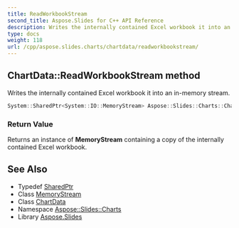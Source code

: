 ```yaml
---
title: ReadWorkbookStream
second_title: Aspose.Slides for C++ API Reference
description: Writes the internally contained Excel workbook it into an in-memory stream.
type: docs
weight: 118
url: /cpp/aspose.slides.charts/chartdata/readworkbookstream/
---
```

## ChartData::ReadWorkbookStream method


Writes the internally contained Excel workbook it into an in-memory stream.

```cpp
System::SharedPtr<System::IO::MemoryStream> Aspose::Slides::Charts::ChartData::ReadWorkbookStream() override
```


### Return Value

Returns an instance of **MemoryStream** containing a copy of the internally contained Excel workbook.

## See Also

* Typedef [SharedPtr](../../../system/sharedptr/)
* Class [MemoryStream](../../../system.io/memorystream/)
* Class [ChartData](../)
* Namespace [Aspose::Slides::Charts](../../)
* Library [Aspose.Slides](../../../)
